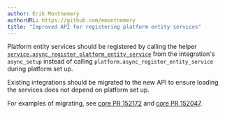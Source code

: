 ```yaml
---
author: Erik Montnemery
authorURL: https://github.com/emontnemery
title: "Improved API for registering platform entity services"
---
```


Platform entity services should be registered by calling the helper [`service.async_register_platform_entity_service`](/docs/dev_101_services?_highlight=async_register_platform_entity_service#entity-service-actions) from the integration's `async_setup` instead of calling `platform.async_register_entity_service` during platform set up.

Existing integrations should be migrated to the new API to ensure loading the services does not depend on platform set up.

For examples of migrating, see [core PR 152172](https://github.com/home-assistant/core/pull/152172) and [core PR 152047](https://github.com/home-assistant/core/issues/152047).

